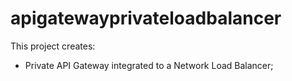 # apigatewayprivateloadbalancer

This project creates:
- Private API Gateway integrated to a Network Load Balancer;